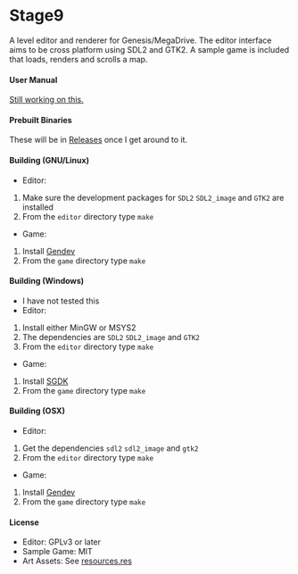 # Stage9
A level editor and renderer for Genesis/MegaDrive. 
The editor interface aims to be cross platform using SDL2 and GTK2.
A sample game is included that loads, renders and scrolls a map.

#### User Manual
[Still working on this.](doc/MANUAL.md)

#### Prebuilt Binaries
These will be in [Releases](https://github.com/andwn/stage9/releases) once I get around to it.

#### Building (GNU/Linux)
- Editor:

1. Make sure the development packages for `SDL2` `SDL2_image` and `GTK2` are installed
2. From the `editor` directory type `make`

- Game:

1. Install [Gendev](https://github.com/kubilus1/gendev.git)
2. From the `game` directory type `make`

#### Building (Windows)
- I have not tested this
- Editor:

1. Install either MinGW or MSYS2
2. The dependencies are `SDL2` `SDL2_image` and `GTK2`
3. From the `editor` directory type `make`

- Game:

1. Install [SGDK](https://github.com/Stephane-D/SGDK.git)
2. From the `game` directory type `make`

#### Building (OSX)
- Editor:
1. Get the dependencies `sdl2` `sdl2_image` and `gtk2`
2. From the `editor` directory type `make`

- Game:

1. Install [Gendev](https://github.com/kubilus1/gendev.git)
2. From the `game` directory type `make`

#### License
- Editor: GPLv3 or later
- Sample Game: MIT
- Art Assets: See [resources.res](game/res/resources.res)
